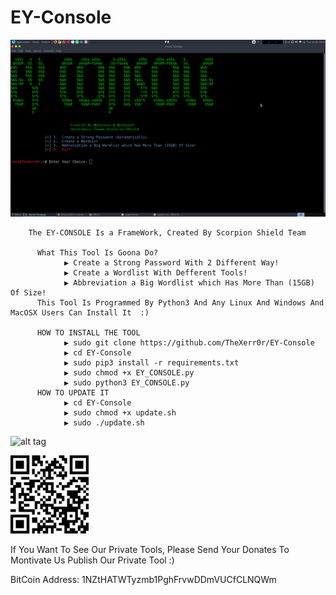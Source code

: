 # EY-Console

![alt tag](EY_CONSOLE.png)


        The EY-CONSOLE Is a FrameWork, Created By Scorpion Shield Team

          What This Tool Is Goona Do?
                ▶️ Create a Strong Password With 2 Different Way!
                ▶️ Create a Wordlist With Defferent Tools!
                ▶️ Abbreviation a Big Wordlist which Has More Than (15GB) Of Size!
          This Tool Is Programmed By Python3 And Any Linux And Windows And MacOSX Users Can Install It  :)

          HOW TO INSTALL THE TOOL
                ▶️ sudo git clone https://github.com/TheXerr0r/EY-Console
                ▶️ cd EY-Console
                ▶️ sudo pip3 install -r requirements.txt
                ▶️ sudo chmod +x EY_CONSOLE.py
                ▶️ sudo python3 EY_CONSOLE.py
          HOW TO UPDATE IT
                ▶️ cd EY-Console
                ▶️ sudo chmod +x update.sh
                ▶️ sudo ./update.sh


![alt tag](https://image.ibb.co/i4ES3U/bc.png)

![alt tag](https://raw.githubusercontent.com/TheXerr0r/EY-Console/master/BITCOIN%20QR.png)
                 
 If You Want To See Our Private Tools, Please Send Your Donates To Montivate Us Publish Our Private Tool :)
 
 
 BitCoin Address: 1NZtHATWTyzmb1PghFrvwDDmVUCfCLNQWm
